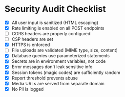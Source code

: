 # Security Audit Checklist

- [x] All user input is sanitized (HTML escaping)
- [x] Rate limiting is enabled on all POST endpoints
- [ ] CORS headers are properly configured
- [ ] CSP headers are set
- [x] HTTPS is enforced
- [ ] File uploads are validated (MIME type, size, content)
- [x] Database queries use parameterized statements
- [x] Secrets are in environment variables, not code
- [x] Error messages don't leak sensitive info
- [x] Session tokens (magic codes) are sufficiently random
- [x] Report threshold prevents abuse
- [x] Media URLs are served from separate domain
- [x] No PII is logged